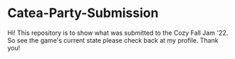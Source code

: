 # Catea-Party-Submission

Hi! This repository is to show what was submitted to the Cozy Fall Jam '22.
So see the game's current state please check back at my profile.
Thank you!
